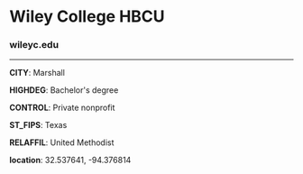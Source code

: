 # Wiley College HBCU
### wileyc.edu
---
**CITY**: Marshall

**HIGHDEG**: Bachelor's degree

**CONTROL**: Private nonprofit

**ST_FIPS**: Texas

**RELAFFIL**: United Methodist

**location**: 32.537641, -94.376814